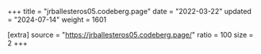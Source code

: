 +++
title = "jrballesteros05.codeberg.page"
date = "2022-03-22"
updated = "2024-07-14"
weight = 1601

[extra]
source = "https://jrballesteros05.codeberg.page/"
ratio = 100
size = 2
+++
